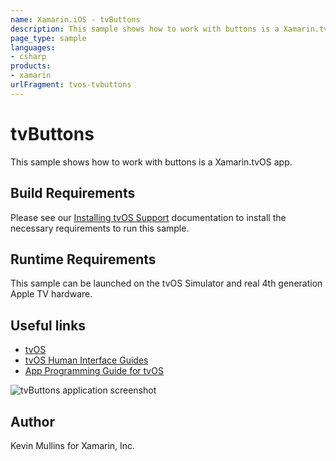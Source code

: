 ```yaml
---
name: Xamarin.iOS - tvButtons
description: This sample shows how to work with buttons is a Xamarin.tvOS app. Build Requirements Please see our Installing tvOS Support documentation to...
page_type: sample
languages:
- csharp
products:
- xamarin
urlFragment: tvos-tvbuttons
---
```

# tvButtons

This sample shows how to work with buttons is a Xamarin.tvOS app.

## Build Requirements

Please see our [Installing tvOS Support](/guides/ios/tvos/getting-started/installation/) documentation to install the necessary requirements to run this sample.

## Runtime Requirements

This sample can be launched on the tvOS Simulator and real 4th generation Apple TV hardware.

## Useful links

* [tvOS](https://developer.apple.com/tvos/)
* [tvOS Human Interface Guides](https://developer.apple.com/tvos/human-interface-guidelines/)
* [App Programming Guide for tvOS](https://developer.apple.com/library/prerelease/tvos/documentation/General/Conceptual/AppleTV_PG/)

![tvButtons application screenshot](Screenshots/01.png "tvButtons application screenshot")

## Author

Kevin Mullins for Xamarin, Inc.


